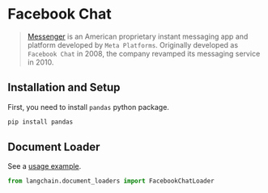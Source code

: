 # Facebook Chat

>[Messenger](https://en.wikipedia.org/wiki/Messenger_(software)) is an American proprietary instant messaging app and 
> platform developed by `Meta Platforms`. Originally developed as `Facebook Chat` in 2008, the company revamped its
> messaging service in 2010.

## Installation and Setup

First, you need to install `pandas` python package.

```bash
pip install pandas
```

## Document Loader

See a [usage example](../modules/indexes/document_loaders/examples/facebook_chat.ipynb).

```python
from langchain.document_loaders import FacebookChatLoader
```
